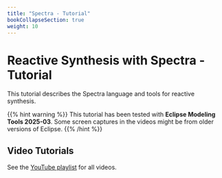 ```yaml
---
title: "Spectra - Tutorial"
bookCollapseSection: true
weight: 10
---
```



# Reactive Synthesis with Spectra - Tutorial
This tutorial describes the Spectra language and tools for reactive synthesis. 

{{% hint warning %}}
This tutorial has been tested with **Eclipse Modeling Tools 2025-03**. Some screen captures in the videos might be from older versions of Eclipse.
{{% /hint %}}


## Video Tutorials

See the [YouTube playlist](https://www.youtube.com/playlist?list=PLGyeoukah9Nbx1QquUmZGdLulFZIsiRlZ) for all videos.
